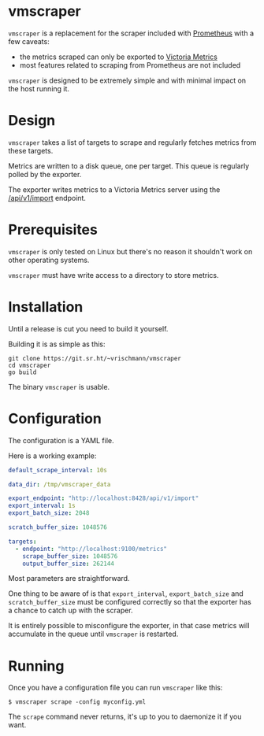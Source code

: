 # vmscraper

`vmscraper` is a replacement for the scraper included with [Prometheus](https://prometheus.io/) with a few caveats:
  * the metrics scraped can only be exported to [Victoria Metrics](https://github.com/VictoriaMetrics/VictoriaMetrics)
  * most features related to scraping from Prometheus are not included

`vmscraper` is designed to be extremely simple and with minimal impact on the host running it.

# Design

`vmscraper` takes a list of targets to scrape and regularly fetches metrics from these targets.

Metrics are written to a disk queue, one per target. This queue is regularly polled by the exporter.

The exporter writes metrics to a Victoria Metrics server using the [/api/v1/import](https://github.com/VictoriaMetrics/VictoriaMetrics#how-to-import-time-series-data) endpoint.

# Prerequisites

`vmscraper` is only tested on Linux but there's no reason it shouldn't work on other operating systems.

`vmscraper` must have write access to a directory to store metrics.

# Installation

Until a release is cut you need to build it yourself.

Building it is as simple as this:

    git clone https://git.sr.ht/~vrischmann/vmscraper
    cd vmscraper
    go build

The binary `vmscraper` is usable.

# Configuration

The configuration is a YAML file.

Here is a working example:

```yaml
default_scrape_interval: 10s

data_dir: /tmp/vmscraper_data

export_endpoint: "http://localhost:8428/api/v1/import"
export_interval: 1s
export_batch_size: 2048

scratch_buffer_size: 1048576

targets:
  - endpoint: "http://localhost:9100/metrics"
    scrape_buffer_size: 1048576
    output_buffer_size: 262144
```

Most parameters are straightforward.

One thing to be aware of is that `export_interval`, `export_batch_size` and `scratch_buffer_size` must be configured correctly so that
the exporter has a chance to catch up with the scraper.

It is entirely possible to misconfigure the exporter, in that case metrics will accumulate in the queue until `vmscraper` is restarted.

# Running

Once you have a configuration file you can run `vmscraper` like this:

    $ vmscraper scrape -config myconfig.yml

The `scrape` command never returns, it's up to you to daemonize it if you want.
